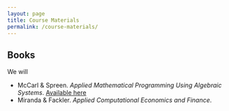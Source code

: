 ```yaml
---
layout: page
title: Course Materials
permalink: /course-materials/
---
```



## Books

We will 

- McCarl & Spreen. *Applied Mathematical Programming Using Algebraic Systems*. [Available here](https://agecoresearch.tamu.edu/mccarl/regbook/)
- Miranda & Fackler. *Applied Computational Economics and Finance*.  

